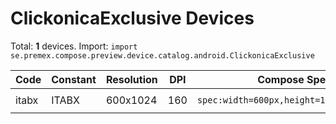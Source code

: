 # ClickonicaExclusive Devices

Total: **1** devices. Import: `import se.premex.compose.preview.device.catalog.android.ClickonicaExclusive`

| Code | Constant | Resolution | DPI | Compose Spec | Preview Usage |
|------|----------|------------|-----|-------------|---------------|
| itabx | ITABX | 600x1024 | 160 | `spec:width=600px,height=1024px,dpi=160` | `@Preview(device = ClickonicaExclusive.ITABX)` |

<!-- Generated automatically. Do not edit manually. -->
